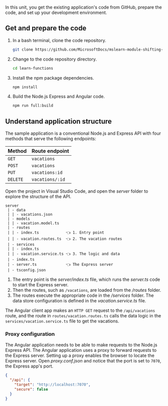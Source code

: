 In this unit, you get the existing application's code from GitHub, prepare the code, and set up your development environment.

## Get and prepare the code

1. In a bash terminal, clone the code repository.

   ```bash
   git clone https://github.com/MicrosoftDocs/mslearn-module-shifting-nodejs-express-apis-to-serverless learn-functions
   ```

1. Change to the code repository directory.

   ```bash
   cd learn-functions
   ```

1. Install the npm package dependencies.

   ```bash
   npm install
   ```

1. Build the Node.js Express and Angular code.

   ```bash
   npm run full:build
   ```

## Understand application structure

The sample application is a conventional Node.js and Express API with four methods that serve the following endpoints:

| Method | Route endpoint |
| ------- | --------------- |
| `GET`     | `vacations`     |
| `POST`    | `vacations`     |
| `PUT`     | `vacations:id`  |
| `DELETE`  | `vacations/:id` |

Open the project in Visual Studio Code, and open the _server_ folder to explore the structure of the API.

```files
server
 | - data
 | | - vacations.json
 | - models
 | | - vacation.model.ts
 | - routes
 | | - index.ts            👈 1. Entry point
 | | - vacation.routes.ts  👈 2. The vacation routes
 | - services
 | | - index.ts
 | | - vacation.service.ts 👈 3. The logic and data 
 | - index.ts
 | - server.ts             👈 The Express server
 | - tsconfig.json
```

1. The entry point is the _server/index.ts_ file, which runs the _server.ts_ code to start the Express server.
1. Then the routes, such as `/vacations`, are loaded from the _/routes_ folder.
1. The routes execute the appropriate code in the _/services_ folder. The data store configuration is defined in the _vacation.service.ts_ file.

The Angular client app makes an `HTTP GET` request to the `/api/vacations` route, and the route in `routes/vacation.routes.ts` calls the data logic in the `services/vacation.service.ts` file to get the vacations.

### Proxy configuration

The Angular application needs to be able to make requests to the Node.js Express API. The Angular application uses a proxy to forward requests to the Express server. Setting up a proxy enables the browser to locate the Express server. Open _proxy.conf.json_ and notice that the port is set to `7070`, the Express app's port.

```json
{
  "/api": {
    "target": "http://localhost:7070",
    "secure": false
  }
}
```